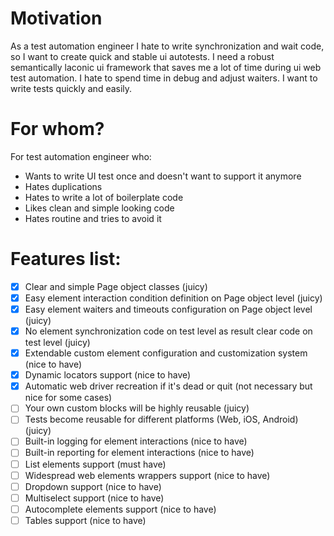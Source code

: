 # Motivation
As a test automation engineer I hate to write synchronization and wait code, so I want to create quick and stable ui autotests.
I need a robust semantically laconic ui framework that saves me a lot of time during ui web test automation.
I hate to spend time in debug and adjust waiters. I want to write tests quickly and easily.

# For whom?
For test automation engineer who:
- Wants to write UI test once and doesn't want to support it anymore
- Hates duplications 
- Hates to write a lot of boilerplate code
- Likes clean and simple looking code
- Hates routine and tries to avoid it

# Features list:
- [X] Clear and simple Page object classes (juicy)
- [X] Easy element interaction condition definition on Page object level (juicy)
- [X] Easy element waiters and timeouts configuration on Page object level (juicy)
- [X] No element synchronization code on test level as result clear code on test level (juicy)
- [X] Extendable custom element configuration and customization system (nice to have)
- [X] Dynamic locators support (nice to have)
- [X] Automatic web driver recreation if it's dead or quit (not necessary but nice for some cases)
- [ ] Your own custom blocks will be highly reusable (juicy)
- [ ] Tests become reusable for different platforms (Web, iOS, Android) (juicy)
- [ ] Built-in logging for element interactions (nice to have)
- [ ] Built-in reporting for element interactions (nice to have)
- [ ] List elements support (must have)
- [ ] Widespread web elements wrappers support (nice to have)
- [ ] Dropdown support (nice to have)
- [ ] Multiselect support (nice to have)
- [ ] Autocomplete elements support (nice to have)
- [ ] Tables support (nice to have)